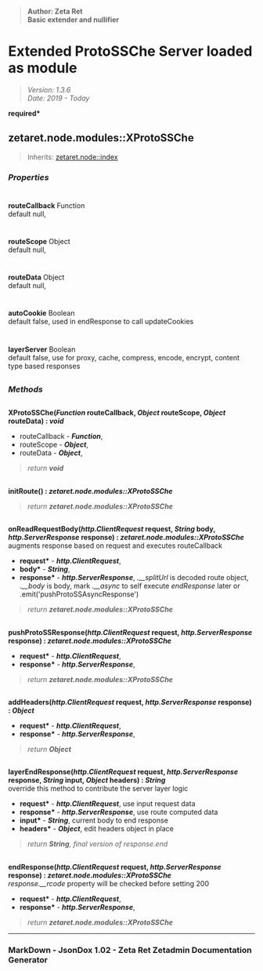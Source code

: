 > __Author: Zeta Ret__  
> __Basic extender and nullifier__  
# Extended ProtoSSChe Server loaded as module  
> *Version: 1.3.6*  
> *Date: 2019 - Today*  

__required*__

## zetaret.node.modules::XProtoSSChe  
> Inherits: [zetaret.node::index](../index.md)  

### *Properties*  

#  
__routeCallback__ Function  
default null,   

#  
__routeScope__ Object  
default null,   

#  
__routeData__ Object  
default null,   

#  
__autoCookie__ Boolean  
default false, used in endResponse to call updateCookies  

#  
__layerServer__ Boolean  
default false, use for proxy, cache, compress, encode, encrypt, content type based responses  


##  
### *Methods*  

##  
__XProtoSSChe(*Function* routeCallback, *Object* routeScope, *Object* routeData) : *void*__  
  
- routeCallback - __*Function*__,   
- routeScope - __*Object*__,   
- routeData - __*Object*__,   
> *return __void__*  

##  
__initRoute() : *zetaret.node.modules::XProtoSSChe*__  
  
> *return __zetaret.node.modules::XProtoSSChe__*  

##  
__onReadRequestBody(*http.ClientRequest* request, *String* body, *http.ServerResponse* response) : *zetaret.node.modules::XProtoSSChe*__  
augments response based on request and executes routeCallback  
- __request*__ - __*http.ClientRequest*__,   
- __body*__ - __*String*__,   
- __response*__ - __*http.ServerResponse*__, *.__splitUrl* is decoded route object, *.__body* is body, mark *.__async* to self execute *endResponse* later or .emit('pushProtoSSAsyncResponse')  
> *return __zetaret.node.modules::XProtoSSChe__*  

##  
__pushProtoSSResponse(*http.ClientRequest* request, *http.ServerResponse* response) : *zetaret.node.modules::XProtoSSChe*__  
  
- __request*__ - __*http.ClientRequest*__,   
- __response*__ - __*http.ServerResponse*__,   
> *return __zetaret.node.modules::XProtoSSChe__*  

##  
__addHeaders(*http.ClientRequest* request, *http.ServerResponse* response) : *Object*__  
  
- __request*__ - __*http.ClientRequest*__,   
- __response*__ - __*http.ServerResponse*__,   
> *return __Object__*  

##  
__layerEndResponse(*http.ClientRequest* request, *http.ServerResponse* response, *String* input, *Object* headers) : *String*__  
override this method to contribute the server layer logic  
- __request*__ - __*http.ClientRequest*__, use input request data  
- __response*__ - __*http.ServerResponse*__, use route computed data  
- __input*__ - __*String*__, current body to end response  
- __headers*__ - __*Object*__, edit headers object in place  
> *return __String__, final version of response.end*  

##  
__endResponse(*http.ClientRequest* request, *http.ServerResponse* response) : *zetaret.node.modules::XProtoSSChe*__  
*response.__rcode* property will be checked before setting 200  
- __request*__ - __*http.ClientRequest*__,   
- __response*__ - __*http.ServerResponse*__,   
> *return __zetaret.node.modules::XProtoSSChe__*  

---  
### MarkDown - JsonDox 1.02 - Zeta Ret Zetadmin Documentation Generator
